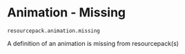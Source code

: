 # Animation - Missing

`resourcepack.animation.missing`

A definition of an animation is missing from resourcepack(s)

